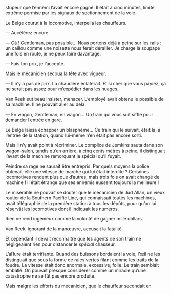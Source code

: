 stupeur que l’ennemi l’avait encore gagné. Il était à cinq minutes, limite extrême permise par les signaux de sectionnement de la voie.

Le Belge courut à la locomotive, interpella les chauffeurs.

— Accélérez encore.

— Çà ! Gentleman, pas possible… Nous portons déjà à peine sur les rails ;
un caillou comme une noisette nous ferait dérailler. Je charge la soupape
une fois en route, je ne peux faire davantage.

— Fais ton prix, je l’accepte.

Mais le mécanicien secoua la tête avec vigueur.

— Il n’y a pas de prix. La chaudière éclaterait. Et si cher que vous payiez,
ça ne serait pas assez pour m’expédier dans les nuages.

Van Reek eut beau insister, menacer. L’employé avait obtenu le possible
de sa machine. Il ne pouvait aller au delà.

— En wagon, Gentleman, en wagon… Un train qui vous suit siffle pour
demander l’entrée en gare.

Le Belge laissa échapper un blasphème… Ce train qui le suivait, était là,
à l’entrée de la station, quand lui-même n’en était pas encore sorti.

Mais il n’y avait point à récriminer. Le complice de Jemkins sauta dans son
wagon-salon, tandis qu’en arrière, à cinq cents mètres à peine, il distinguait l’avant de la machine remorquant le spécial qu’il fuyait.

Peindre sa rage ne saurait être entrepris. Par quels moyens la police
obtenait-elle une vitesse de marche qui lui était interdite ? Certaines locomotives rendent plus que d’autres, mais trois fois on avait changé de machine ! Il était étrange que ses ennemis eussent toujours la meilleure !

Le misérable ne pouvait se douter que le mécanicien de Jud Allan, un vieux routier de la Southern Pacific Line, qui connaissait toutes les machines, avait télégraphié de la première station à tous les dépôts, pour qu’on lui réservât les locomotives dont il indiquait les numéros.

Rien ne rend ingénieux comme la volonté de gagner mille dollars.

Van Reek, ignorant de la manœuvre, accusait la fatalité.

Et cependant il devait reconnaître que les agents de son train ne négligeaient rien pour distancer le _spécial_ chasseur.

L’al1ure était terrifiante. Quand des buissons bordaient la voie, l’œil ne
les distinguait que sous la forme de raies vertes filant comme les traits de
la foudre. La vitesse était donc anormale, excessive, folle. Le train semblait emballé. On pouvait presque considérer comme un miracle qu’une catastrophe ne se fût pas encore produite.

Mais malgré les efforts du mécanicien, que le chauffeur secondait en
